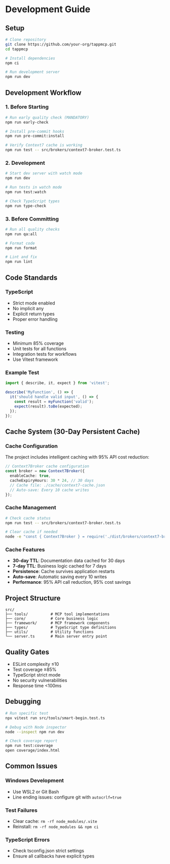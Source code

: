 # Development Guide

## Setup

```bash
# Clone repository
git clone https://github.com/your-org/tappmcp.git
cd tappmcp

# Install dependencies
npm ci

# Run development server
npm run dev
```

## Development Workflow

### 1. Before Starting
```bash
# Run early quality check (MANDATORY)
npm run early-check

# Install pre-commit hooks
npm run pre-commit:install

# Verify Context7 cache is working
npm run test -- src/brokers/context7-broker.test.ts
```

### 2. Development
```bash
# Start dev server with watch mode
npm run dev

# Run tests in watch mode
npm run test:watch

# Check TypeScript types
npm run type-check
```

### 3. Before Committing
```bash
# Run all quality checks
npm run qa:all

# Format code
npm run format

# Lint and fix
npm run lint
```

## Code Standards

### TypeScript
- Strict mode enabled
- No implicit any
- Explicit return types
- Proper error handling

### Testing
- Minimum 85% coverage
- Unit tests for all functions
- Integration tests for workflows
- Use Vitest framework

### Example Test
```typescript
import { describe, it, expect } from 'vitest';

describe('MyFunction', () => {
  it('should handle valid input', () => {
    const result = myFunction('valid');
    expect(result).toBe(expected);
  });
});
```

## Cache System (30-Day Persistent Cache)

### Cache Configuration
The project includes intelligent caching with 95% API cost reduction:

```typescript
// Context7Broker cache configuration
const broker = new Context7Broker({
  enableCache: true,
  cacheExpiryHours: 30 * 24, // 30 days
  // Cache file: ./cache/context7-cache.json
  // Auto-save: Every 10 cache writes
});
```

### Cache Management
```bash
# Check cache status
npm run test -- src/brokers/context7-broker.test.ts

# Clear cache if needed
node -e "const { Context7Broker } = require('./dist/brokers/context7-broker.js'); const broker = new Context7Broker(); broker.clearCache(); console.log('Cache cleared');"
```

### Cache Features
- **30-day TTL**: Documentation data cached for 30 days
- **7-day TTL**: Business logic cached for 7 days
- **Persistence**: Cache survives application restarts
- **Auto-save**: Automatic saving every 10 writes
- **Performance**: 95% API call reduction, 95% cost savings

## Project Structure

```
src/
├── tools/          # MCP tool implementations
├── core/           # Core business logic
├── framework/      # MCP framework components
├── types/          # TypeScript type definitions
├── utils/          # Utility functions
└── server.ts       # Main server entry point
```

## Quality Gates

- ESLint complexity ≤10
- Test coverage ≥85%
- TypeScript strict mode
- No security vulnerabilities
- Response time <100ms

## Debugging

```bash
# Run specific test
npx vitest run src/tools/smart-begin.test.ts

# Debug with Node inspector
node --inspect npm run dev

# Check coverage report
npm run test:coverage
open coverage/index.html
```

## Common Issues

### Windows Development
- Use WSL2 or Git Bash
- Line ending issues: configure git with `autocrlf=true`

### Test Failures
- Clear cache: `rm -rf node_modules/.vite`
- Reinstall: `rm -rf node_modules && npm ci`

### TypeScript Errors
- Check tsconfig.json strict settings
- Ensure all callbacks have explicit types
